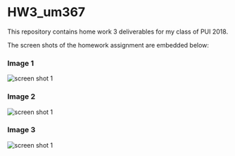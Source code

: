 # HW3_um367

This repository contains home work 3 deliverables for my class of PUI 2018.

The screen shots of the homework assignment are embedded below:


### Image 1
![screen shot 1](https://raw.githubusercontent.com/muaz-urwa/PUI2018_um367/master//HHW3_um367/Screenshot%20from%202018-09-26%2021-49-53.png)

### Image 2
![screen shot 1](https://raw.githubusercontent.com/muaz-urwa/PUI2018_um367/master//HW3_um367/Screenshot%20from%202018-09-26%2021-50-06.png)

### Image 3
![screen shot 1](https://raw.githubusercontent.com/muaz-urwa/PUI2018_um367/master//HW3_um367/Screenshot%20from%202018-09-26%2021-50-58.png)
